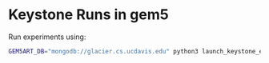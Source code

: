 # Keystone Runs in gem5


Run experiments using:

```sh
GEM5ART_DB="mongodb://glacier.cs.ucdavis.edu" python3 launch_keystone_experiments.py
```
